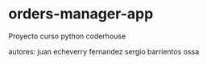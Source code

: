 # orders-manager-app
Proyecto curso python coderhouse

autores:
juan echeverry fernandez
sergio barrientos ossa
